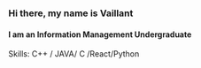 ### Hi there, my name is Vaillant
#### I am an Information Management  Undergraduate

Skills: C++ / JAVA/ C /React/Python  






